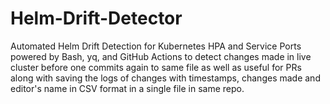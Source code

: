 # Helm-Drift-Detector
Automated Helm Drift Detection for Kubernetes HPA and Service Ports  powered by Bash, yq, and GitHub Actions to detect changes made in live cluster before one commits again to same file as well as useful for PRs along with saving the logs of changes with timestamps, changes made and editor's name in CSV format in a single file in same repo.
